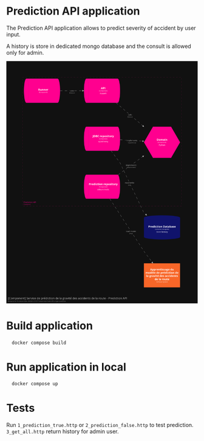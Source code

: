 # Prediction API application

The Prediction API application allows to predict severity of accident by user input.

A history is store in dedicated mongo database and the consult is allowed only for admin.

![img.png](api_c4_lvl3.png)

# Build application

```bash
  docker compose build
```

# Run application in local

```bash
  docker compose up
```

# Tests

Run `1_prediction_true.http` or `2_prediction_false.http` to test prediction.
`3_get_all.http` return history for admin user.
